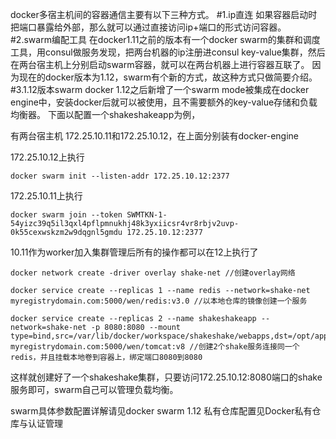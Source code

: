 docker多宿主机间的容器通信主要有以下三种方式。
#1.ip直连
如果容器启动时把端口暴露给外部，那么就可以通过直接访问ip+端口的形式访问容器。
#2.swarm编配工具
在docker1.11之前的版本有一个docker swarm的集群和调度工具，用consul做服务发现，把两台机器的ip注册进consul key-value集群，然后在两台宿主机上分别启动swarm容器，就可以在两台机器上进行容器互联了。
因为现在的docker版本为1.12，swarm有个新的方式，故这种方式只做简要介绍。
#3.1.12版本swarm
docker 1.12之后新增了一个swarm mode被集成在docker engine中，安装docker后就可以被使用，且不需要额外的key-value存储和负载均衡器。
下面以配置一个shakeshakeapp为例，

有两台宿主机 172.25.10.11和172.25.10.12，在上面分别装有docker-engine

172.25.10.12上执行

    docker swarm init --listen-addr 172.25.10.12:2377

172.25.10.11上执行

    docker swarm join --token SWMTKN-1-54yizc39q5il3qxl4pflpmnukhj48k3yxiicsr4vr8rbjv2uvp-0k55cexwskzm2w9dqgnl5gmdu 172.25.10.12:2377

10.11作为worker加入集群管理后所有的操作都可以在12上执行了

    docker network create -driver overlay shake-net //创建overlay网络
    
    docker service create --replicas 1 --name redis --network=shake-net myregistrydomain.com:5000/wen/redis:v3.0 //以本地仓库的镜像创建一个服务
    
    docker service create --replicas 2 --name shakeshakeapp --network=shake-net -p 8080:8080 --mount type=bind,src=/var/lib/docker/workspace/shakeshake/webapps,dst=/opt/app/tomcat/webapps myregistrydomain.com:5000/wen/tomcat:v8 //创建2个shake服务连接同一个redis，并且挂载本地卷到容器上，绑定端口8080到8080

这样就创建好了一个shakeshake集群，只要访问172.25.10.12:8080端口的shake服务即可，swarm自己可以管理负载均衡。

swarm具体参数配置详解请见docker swarm 1.12
私有仓库配置见Docker私有仓库与认证管理

